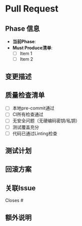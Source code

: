 # Pull Request

## Phase 信息
<!-- 自动检测当前Phase -->
- **当前Phase**: <!-- TODO: Auto-detect from .phase/current -->
- **Must Produce清单**:
  <!-- TODO: Load from gates.yml -->
  - [ ] Item 1
  - [ ] Item 2

## 变更描述
<!-- 简要描述本次PR的主要变更 -->

## 质量检查清单
- [ ] 本地pre-commit通过
- [ ] CI所有检查通过
- [ ] 无安全问题（无硬编码密钥/私钥）
- [ ] 测试覆盖充分
- [ ] 代码已通过Linting检查

## 测试计划
<!-- 描述如何测试本次变更 -->

## 回滚方案
<!-- 必填：如果本次变更出现问题，如何回滚？ -->

## 关联Issue
Closes #

## 额外说明
<!-- 任何需要审查者注意的事项 -->
